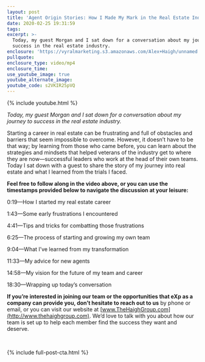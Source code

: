 ```yaml
---
layout: post
title: 'Agent Origin Stories: How I Made My Mark in the Real Estate Industry'
date: 2020-02-25 19:31:59
tags:
excerpt: >-
  Today, my guest Morgan and I sat down for a conversation about my journey to
  success in the real estate industry.
enclosure: 'https://vyralmarketing.s3.amazonaws.com/Alex+Haigh/unnamed.png'
pullquote:
enclosure_type: video/mp4
enclosure_time:
use_youtube_image: true
youtube_alternate_image:
youtube_code: s2VKIR25pVQ
---
```


{% include youtube.html %}

*Today, my guest Morgan and I sat down for a conversation about my journey to success in the real estate industry.*

Starting a career in real estate can be frustrating and full of obstacles and barriers that seem impossible to overcome. However, it doesn’t have to be that way; by learning from those who came before, you can learn about the strategies and mindsets that helped veterans of the industry get to where they are now—successful leaders who work at the head of their own teams. Today I sat down with a guest to share the story of my journey into real estate and what I learned from the trials I faced.

**Feel free to follow along in the video above, or you can use the timestamps provided below to navigate the discussion at your leisure:**

0:19—How I started my real estate career

1:43—Some early frustrations I encountered&nbsp;

4:41—Tips and tricks for combatting those frustrations

6:25—The process of starting and growing my own team

9:04—What I’ve learned from my transformation

11:33—My advice for new agents

14:58—My vision for the future of my team and career

18:30—Wrapping up today’s conversation

**If you’re interested in joining our team or the opportunities that eXp as a company can provide you, don’t hesitate to reach out to us** by phone or email, or you can visit our website at [www.TheHaighGroup.com](http://www.thehaighgroup.com). We’d love to talk with you about how our team is set up to help each member find the success they want and deserve.

&nbsp;

{% include full-post-cta.html %}

&nbsp;